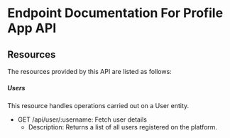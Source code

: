# Endpoint Documentation For Profile App API

## Resources

The resources provided by this API are listed as follows:

##### Users

This resource handles operations carried out on a User entity.

- GET /api/user/:username: Fetch user details
    - Description: Returns a list of all users registered on the platform.
